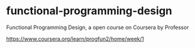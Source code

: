 # functional-programming-design
Functional Programming Design, a open course on Coursera by Professor

https://www.coursera.org/learn/progfun2/home/week/1
 
